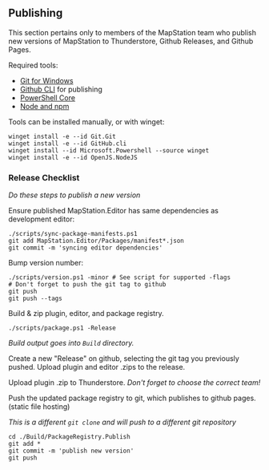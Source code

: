 ## Publishing

This section pertains only to members of the MapStation team who publish new versions of MapStation to Thunderstore, Github Releases, and Github Pages.

Required tools:

- [Git for Windows](https://gitforwindows.org/)
- [Github CLI](https://cli.github.com/) for publishing
- [PowerShell Core](https://learn.microsoft.com/en-us/powershell/scripting/install/installing-powershell-on-windows?view=powershell-7.4)
- [Node and npm](https://nodejs.org/en)

Tools can be installed manually, or with winget:

```shell
winget install -e --id Git.Git
winget install -e --id GitHub.cli
winget install --id Microsoft.Powershell --source winget
winget install -e --id OpenJS.NodeJS
```

### Release Checklist

*Do these steps to publish a new version*

Ensure published MapStation.Editor has same dependencies as development editor:

```shell
./scripts/sync-package-manifests.ps1
git add MapStation.Editor/Packages/manifest*.json
git commit -m 'syncing editor dependencies'
```

Bump version number:

```shell
./scripts/version.ps1 -minor # See script for supported -flags
# Don't forget to push the git tag to github
git push
git push --tags
```

Build & zip plugin, editor, and package registry.

```shell
./scripts/package.ps1 -Release
```

*Build output goes into `Build` directory.*

Create a new "Release" on github, selecting the git tag you previously pushed. Upload plugin and editor .zips to the release.

Upload plugin .zip to Thunderstore. *Don't forget to choose the correct team!*

Push the updated package registry to git, which publishes to github pages. (static file hosting)

*This is a different `git clone` and will push to a different git repository*

```shell
cd ./Build/PackageRegistry.Publish
git add *
git commit -m 'publish new version'
git push
```
